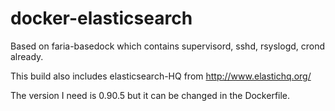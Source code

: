 docker-elasticsearch
====================

Based on faria-basedock which contains supervisord, sshd, rsyslogd, crond already.

This build also includes elasticsearch-HQ from http://www.elastichq.org/

The version I need is 0.90.5 but it can be changed in the Dockerfile.
